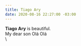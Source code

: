 ```yaml
---
title: Tiago Ary
date: 2020-08-16 22:27:00 -03:00
---
```


**Tiago Ary** is beautiful. \
My dear son
Olá
Olá\
\

